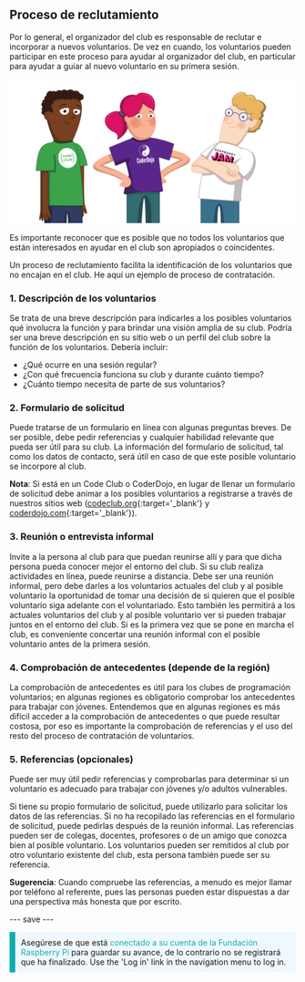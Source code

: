 ## Proceso de reclutamiento

Por lo general, el organizador del club es responsable de reclutar e incorporar a nuevos voluntarios. De vez en cuando, los voluntarios pueden participar en este proceso para ayudar al organizador del club, en particular para ayudar a guiar al nuevo voluntario en su primera sesión.

![Hay tres voluntarios que se mantienen.](images/2-RPF-Volunteers.png)

Es importante reconocer que es posible que no todos los voluntarios que están interesados en ayudar en el club son apropiados o coincidentes.

Un proceso de reclutamiento facilita la identificación de los voluntarios que no encajan en el club. He aquí un ejemplo de proceso de contratación.

### 1. Descripción de los voluntarios


Se trata de una breve descripción para indicarles a los posibles voluntarios qué involucra la función y para brindar una visión amplia de su club. Podría ser una breve descripción en su sitio web o un perfil del club sobre la función de los voluntarios. Debería incluir:

* ¿Qué ocurre en una sesión regular?
* ¿Con qué frecuencia funciona su club y durante cuánto tiempo?
* ¿Cuánto tiempo necesita de parte de sus voluntarios?

### 2. Formulario de solicitud

Puede tratarse de un formulario en línea con algunas preguntas breves. De ser posible, debe pedir referencias y cualquier habilidad relevante que pueda ser útil para su club. La información del formulario de solicitud, tal como los datos de contacto, será útil en caso de que este posible voluntario se incorpore al club.

**Nota**: Si está en un Code Club o CoderDojo, en lugar de llenar un formulario de solicitud debe animar a los posibles voluntarios a registrarse a través de nuestros sitios web ([codeclub.org](https://codeclub.org){:target='_blank'} y [coderdojo.com](https://coderdojo.com){:target='_blank'}).

### 3. Reunión o entrevista informal

Invite a la persona al club para que puedan reunirse allí y para que dicha persona pueda conocer mejor el entorno del club. Si su club realiza actividades en línea, puede reunirse a distancia. Debe ser una reunión informal, pero debe darles a los voluntarios actuales del club y al posible voluntario la oportunidad de tomar una decisión de si quieren que el posible voluntario siga adelante con el voluntariado. Esto también les permitirá a los actuales voluntarios del club y al posible voluntario ver si pueden trabajar juntos en el entorno del club. Si es la primera vez que se pone en marcha el club, es conveniente concertar una reunión informal con el posible voluntario antes de la primera sesión.

### 4. Comprobación de antecedentes (depende de la región)

La comprobación de antecedentes es útil para los clubes de programación voluntarios; en algunas regiones es obligatorio comprobar los antecedentes para trabajar con jóvenes. Entendemos que en algunas regiones es más difícil acceder a la comprobación de antecedentes o que puede resultar costosa, por eso es importante la comprobación de referencias y el uso del resto del proceso de contratación de voluntarios.

### 5. Referencias (opcionales)

Puede ser muy útil pedir referencias y comprobarlas para determinar si un voluntario es adecuado para trabajar con jóvenes y/o adultos vulnerables.

Si tiene su propio formulario de solicitud, puede utilizarlo para solicitar los datos de las referencias. Si no ha recopilado las referencias en el formulario de solicitud, puede pedirlas después de la reunión informal. Las referencias pueden ser de colegas, docentes, profesores o de un amigo que conozca bien al posible voluntario. Los voluntarios pueden ser remitidos al club por otro voluntario existente del club, esta persona también puede ser su referencia.

**Sugerencia**: Cuando compruebe las referencias, a menudo es mejor llamar por teléfono al referente, pues las personas pueden estar dispuestas a dar una perspectiva más honesta que por escrito.

--- save ---

<p style="border-left: solid; border-width:10px; border-color: #0faeb0; background-color: aliceblue; padding: 10px;">
Asegúrese de que está <span style="color: #0faeb0">conectado a su cuenta de la Fundación Raspberry Pi</span> para guardar su avance, de lo contrario no se registrará que ha finalizado. Use the 'Log in' link in the navigation menu to log in.
</p>
